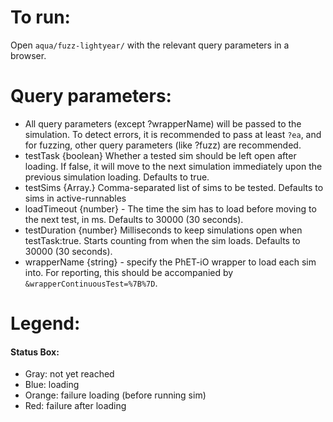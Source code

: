 # To run:

Open `aqua/fuzz-lightyear/` with the relevant query parameters in a browser.

# Query parameters:

- All query parameters (except ?wrapperName) will be passed to the simulation. To detect errors, it is recommended to
  pass at least `?ea`, and for fuzzing, other query parameters (like ?fuzz) are recommended.
- testTask {boolean} Whether a tested sim should be left open after loading. If false, it will move to the next
  simulation immediately upon the previous simulation loading. Defaults to true.
- testSims {Array.<string>} Comma-separated list of sims to be tested. Defaults to sims in active-runnables
- loadTimeout {number} - The time the sim has to load before moving to the next test, in ms. Defaults to 30000 (30 seconds).
- testDuration {number} Milliseconds to keep simulations open when testTask:true. Starts counting from when the sim
  loads. Defaults to 30000 (30 seconds).
- wrapperName {string} - specify the PhET-iO wrapper to load each sim into. For reporting, this should be accompanied by `&wrapperContinuousTest=%7B%7D`.

# Legend:

#### Status Box:

- Gray: not yet reached
- Blue: loading
- Orange: failure loading (before running sim)
- Red: failure after loading

